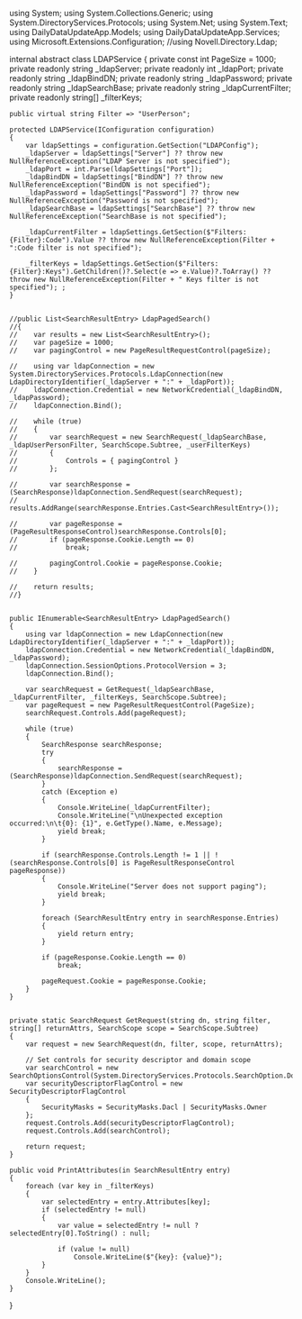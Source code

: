 using System;
using System.Collections.Generic;
using System.DirectoryServices.Protocols;
using System.Net;
using System.Text;
using DailyDataUpdateApp.Models;
using DailyDataUpdateApp.Services;
using Microsoft.Extensions.Configuration;
//using Novell.Directory.Ldap;

internal abstract class LDAPService
{
    private const int PageSize = 1000;
    private readonly string _ldapServer;
    private readonly int _ldapPort;
    private readonly string _ldapBindDN;
    private readonly string _ldapPassword;
    private readonly string _ldapSearchBase;
    private readonly string _ldapCurrentFilter;
    private readonly string[] _filterKeys;

    public virtual string Filter => "UserPerson";

    protected LDAPService(IConfiguration configuration)
    {
        var ldapSettings = configuration.GetSection("LDAPConfig");
        _ldapServer = ldapSettings["Server"] ?? throw new NullReferenceException("LDAP Server is not specified");
        _ldapPort = int.Parse(ldapSettings["Port"]);
        _ldapBindDN = ldapSettings["BindDN"] ?? throw new NullReferenceException("BindDN is not specified");
        _ldapPassword = ldapSettings["Password"] ?? throw new NullReferenceException("Password is not specified");
        _ldapSearchBase = ldapSettings["SearchBase"] ?? throw new NullReferenceException("SearchBase is not specified");

        _ldapCurrentFilter = ldapSettings.GetSection($"Filters:{Filter}:Code").Value ?? throw new NullReferenceException(Filter + ":Code filter is not specified");

        _filterKeys = ldapSettings.GetSection($"Filters:{Filter}:Keys").GetChildren()?.Select(e => e.Value)?.ToArray() ?? throw new NullReferenceException(Filter + " Keys filter is not specified"); ;
    }


    //public List<SearchResultEntry> LdapPagedSearch()
    //{
    //    var results = new List<SearchResultEntry>();
    //    var pageSize = 1000;
    //    var pagingControl = new PageResultRequestControl(pageSize);

    //    using var ldapConnection = new System.DirectoryServices.Protocols.LdapConnection(new LdapDirectoryIdentifier(_ldapServer + ":" + _ldapPort));
    //    ldapConnection.Credential = new NetworkCredential(_ldapBindDN, _ldapPassword);
    //    ldapConnection.Bind();

    //    while (true)
    //    {
    //        var searchRequest = new SearchRequest(_ldapSearchBase, _ldapUserPersonFilter, SearchScope.Subtree, _userFilterKeys)
    //        {
    //            Controls = { pagingControl }
    //        };

    //        var searchResponse = (SearchResponse)ldapConnection.SendRequest(searchRequest);
    //        results.AddRange(searchResponse.Entries.Cast<SearchResultEntry>());

    //        var pageResponse = (PageResultResponseControl)searchResponse.Controls[0];
    //        if (pageResponse.Cookie.Length == 0)
    //            break;

    //        pagingControl.Cookie = pageResponse.Cookie;
    //    }

    //    return results;
    //}


    public IEnumerable<SearchResultEntry> LdapPagedSearch()
    {
        using var ldapConnection = new LdapConnection(new LdapDirectoryIdentifier(_ldapServer + ":" + _ldapPort));
        ldapConnection.Credential = new NetworkCredential(_ldapBindDN, _ldapPassword);
        ldapConnection.SessionOptions.ProtocolVersion = 3;
        ldapConnection.Bind();

        var searchRequest = GetRequest(_ldapSearchBase, _ldapCurrentFilter, _filterKeys, SearchScope.Subtree);
        var pageRequest = new PageResultRequestControl(PageSize);
        searchRequest.Controls.Add(pageRequest);

        while (true)
        {
            SearchResponse searchResponse;
            try
            {
                searchResponse = (SearchResponse)ldapConnection.SendRequest(searchRequest);
            }
            catch (Exception e)
            {
                Console.WriteLine(_ldapCurrentFilter);
                Console.WriteLine("\nUnexpected exception occurred:\n\t{0}: {1}", e.GetType().Name, e.Message);
                yield break;
            }

            if (searchResponse.Controls.Length != 1 || !(searchResponse.Controls[0] is PageResultResponseControl pageResponse))
            {
                Console.WriteLine("Server does not support paging");
                yield break;
            }

            foreach (SearchResultEntry entry in searchResponse.Entries)
            {
                yield return entry;
            }

            if (pageResponse.Cookie.Length == 0)
                break;

            pageRequest.Cookie = pageResponse.Cookie;
        }
    }


    private static SearchRequest GetRequest(string dn, string filter, string[] returnAttrs, SearchScope scope = SearchScope.Subtree)
    {
        var request = new SearchRequest(dn, filter, scope, returnAttrs);

        // Set controls for security descriptor and domain scope
        var searchControl = new SearchOptionsControl(System.DirectoryServices.Protocols.SearchOption.DomainScope);
        var securityDescriptorFlagControl = new SecurityDescriptorFlagControl
        {
            SecurityMasks = SecurityMasks.Dacl | SecurityMasks.Owner
        };
        request.Controls.Add(securityDescriptorFlagControl);
        request.Controls.Add(searchControl);

        return request;
    }

    public void PrintAttributes(in SearchResultEntry entry)
    {
        foreach (var key in _filterKeys)
        {
            var selectedEntry = entry.Attributes[key];
            if (selectedEntry != null)
            {
                var value = selectedEntry != null ? selectedEntry[0].ToString() : null;

                if (value != null)
                    Console.WriteLine($"{key}: {value}");
            }
        }
        Console.WriteLine();
    }
}

